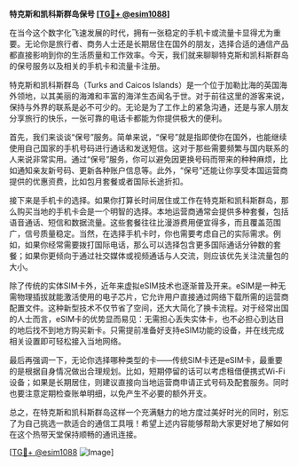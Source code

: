 **特克斯和凯科斯群岛保号 [[TG💪+ @esim1088](https://t.me/s/esim1088)]**

在当今这个数字化飞速发展的时代，拥有一张稳定的手机卡或流量卡显得尤为重要。无论你是旅行者、商务人士还是长期居住在国外的朋友，选择合适的通信产品都直接影响到你的生活质量和工作效率。今天，我们就来聊聊特克斯和凯科斯群岛的保号服务以及相关的手机卡和流量卡注册。

特克斯和凯科斯群岛（Turks and Caicos Islands）是一个位于加勒比海的英国海外领地，以其美丽的海滩和丰富的海洋生态闻名于世。对于前往这里的游客来说，保持与外界的联系是必不可少的。无论是为了工作上的紧急沟通，还是与家人朋友分享旅行的快乐，一张可靠的电话卡都能为你提供极大的便利。

首先，我们来谈谈“保号”服务。简单来说，“保号”就是指即使你在国外，也能继续使用自己国家的手机号码进行通话和发送短信。这对于那些需要频繁与国内联系的人来说非常实用。通过“保号”服务，你可以避免因更换号码而带来的种种麻烦，比如通知亲友新号码、更新各种账户信息等。此外，“保号”还能让你享受本国运营商提供的优惠资费，比如包月套餐或者国际长途折扣。

接下来是手机卡的选择。如果你打算长时间居住或工作在特克斯和凯科斯群岛，那么购买当地的手机卡会是一个明智的选择。本地运营商通常会提供多种套餐，包括语音通话、短信和数据流量。这些套餐往往比漫游费用便宜得多，而且覆盖范围广，信号质量稳定。当然，在选择手机卡时，你也需要考虑自己的实际需求。例如，如果你经常需要拨打国际电话，那么可以选择包含更多国际通话分钟数的套餐；如果你更倾向于通过社交媒体或视频通话与人交流，则应该优先关注流量包的大小。

除了传统的实体SIM卡外，近年来虚拟eSIM技术也逐渐普及开来。eSIM是一种无需物理插拔就能激活使用的电子芯片，它允许用户直接通过网络下载所需的运营商配置文件。这种新型技术不仅节省了空间，还大大简化了换卡流程。对于经常出国的人士而言，eSIM卡的优势显而易见：无需担心丢失实体卡，也不必担心到达目的地后找不到地方购买新卡。只需提前准备好支持eSIM功能的设备，并在线完成相关设置即可轻松接入当地网络。

最后再强调一下，无论你选择哪种类型的卡——传统SIM卡还是eSIM卡，最重要的是根据自身情况做出合理规划。比如，短期停留的话可以考虑租借便携式Wi-Fi设备；如果是长期居住，则建议直接向当地运营商申请正式号码及配套服务。同时也要注意定期检查账单明细，以免产生不必要的额外开支。

总之，在特克斯和凯科斯群岛这样一个充满魅力的地方度过美好时光的同时，别忘了为自己挑选一款适合的通信工具哦！希望上述内容能够帮助大家更好地了解如何在这个热带天堂保持顺畅的通讯连接。

[[TG💪+ @esim1088](https://t.me/s/esim1088) ![Image](https://i.postimg.cc/4NQfJmqS/Snipaste-2025-05-13-00-14-12.png)]